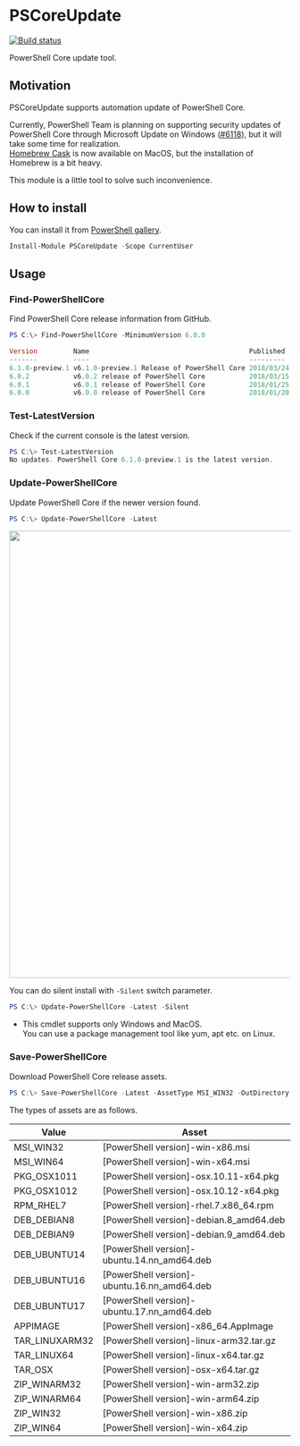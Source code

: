 # PSCoreUpdate

[![Build status](https://ci.appveyor.com/api/projects/status/pewb2qx34quqleu5?svg=true)](https://ci.appveyor.com/project/stknohg/pscoreupdate)

PowerShell Core update tool.

## Motivation

PSCoreUpdate supports automation update of PowerShell Core.  

Currently, PowerShell Team is planning on supporting security updates of PowerShell Core through Microsoft Update on Windows ([#6118](https://github.com/PowerShell/PowerShell/issues/6118)), but it will take some time for realization.  
[Homebrew Cask](https://caskroom.github.io/) is now available on MacOS, but the installation of Homebrew is a bit heavy.  

This module is a little tool to solve such inconvenience.

## How to install

You can install it from [PowerShell gallery](https://www.powershellgallery.com/packages/PSCoreUpdate).

```powershell
Install-Module PSCoreUpdate -Scope CurrentUser
```

## Usage

### Find-PowerShellCore

Find PowerShell Core release information from GitHub.

```powershell
PS C:\> Find-PowerShellCore -MinimumVersion 6.0.0

Version         Name                                        Published           PreRelease
-------         ----                                        ---------           ----------
6.1.0-preview.1 v6.1.0-preview.1 Release of PowerShell Core 2018/03/24 1:21:41  False
6.0.2           v6.0.2 release of PowerShell Core           2018/03/15 18:00:46 False
6.0.1           v6.0.1 release of PowerShell Core           2018/01/25 22:14:29 False
6.0.0           v6.0.0 release of PowerShell Core           2018/01/20 0:19:22  False
```

### Test-LatestVersion

Check if the current console is the latest version.

```powershell
PS C:\> Test-LatestVersion
No updates. PowerShell Core 6.1.0-preview.1 is the latest version.
```

### Update-PowerShellCore

Update PowerShell Core if the newer version found.   

```powershell
PS C:\> Update-PowerShellCore -Latest
```

<img src="https://user-images.githubusercontent.com/720127/38464437-dfe8b956-3b48-11e8-8c39-8f76102a9073.gif" width="800">

You can do silent install with `-Silent` switch parameter.

```powershell
PS C:\> Update-PowerShellCore -Latest -Silent
```

* This cmdlet supports only Windows and MacOS.  
  You can use a package management tool like yum, apt etc. on Linux.

### Save-PowerShellCore

Download PowerShell Core release assets.

```powershell
PS C:\> Save-PowerShellCore -Latest -AssetType MSI_WIN32 -OutDirectory .\
```

The types of assets are as follows.

|Value|Asset|
|----|----|
|MSI_WIN32|[PowerShell version]-win-x86.msi|
|MSI_WIN64|[PowerShell version]-win-x64.msi|
|PKG_OSX1011|[PowerShell version]-osx.10.11-x64.pkg|
|PKG_OSX1012|[PowerShell version]-osx.10.12-x64.pkg|
|RPM_RHEL7|[PowerShell version]-rhel.7.x86_64.rpm|
|DEB_DEBIAN8|[PowerShell version]-debian.8_amd64.deb|
|DEB_DEBIAN9|[PowerShell version]-debian.9_amd64.deb|
|DEB_UBUNTU14|[PowerShell version]-ubuntu.14.nn_amd64.deb|
|DEB_UBUNTU16|[PowerShell version]-ubuntu.16.nn_amd64.deb|
|DEB_UBUNTU17|[PowerShell version]-ubuntu.17.nn_amd64.deb|
|APPIMAGE|[PowerShell version]-x86_64.AppImage|
|TAR_LINUXARM32|[PowerShell version]-linux-arm32.tar.gz|
|TAR_LINUX64|[PowerShell version]-linux-x64.tar.gz|
|TAR_OSX|[PowerShell version]-osx-x64.tar.gz|
|ZIP_WINARM32|[PowerShell version]-win-arm32.zip|
|ZIP_WINARM64|[PowerShell version]-win-arm64.zip|
|ZIP_WIN32|[PowerShell version]-win-x86.zip|
|ZIP_WIN64|[PowerShell version]-win-x64.zip|
